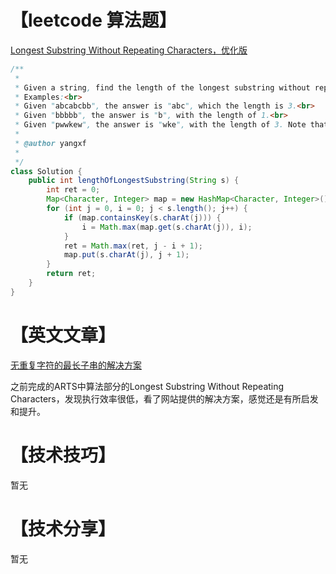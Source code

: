 # 【leetcode 算法题】

[Longest Substring Without Repeating Characters，优化版](https://leetcode.com/problems/longest-substring-without-repeating-characters/description/)

```java
/**
 * 
 * Given a string, find the length of the longest substring without repeating characters.<br>
 * Examples:<br>
 * Given "abcabcbb", the answer is "abc", which the length is 3.<br>
 * Given "bbbbb", the answer is "b", with the length of 1.<br>
 * Given "pwwkew", the answer is "wke", with the length of 3. Note that the answer must be a substring, "pwke" is a subsequence and not a substring.<br>
 * 
 * @author yangxf
 *
 */
class Solution {
    public int lengthOfLongestSubstring(String s) {
        int ret = 0;
        Map<Character, Integer> map = new HashMap<Character, Integer>(); 
        for (int j = 0, i = 0; j < s.length(); j++) {
            if (map.containsKey(s.charAt(j))) {
                i = Math.max(map.get(s.charAt(j)), i);
            }
            ret = Math.max(ret, j - i + 1);
            map.put(s.charAt(j), j + 1);
        }
        return ret;
    }
}
```

# 【英文文章】

[无重复字符的最长子串的解决方案](https://leetcode.com/problems/longest-substring-without-repeating-characters/solution/)

之前完成的ARTS中算法部分的Longest Substring Without Repeating Characters，发现执行效率很低，看了网站提供的解决方案，感觉还是有所启发和提升。

# 【技术技巧】

暂无

# 【技术分享】

暂无

